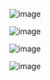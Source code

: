 ![image](https://github.com/user-attachments/assets/3f929d84-8656-4f1e-977f-3cdddaa06987)

![image](https://github.com/user-attachments/assets/d7d15b46-51b0-4dda-b4a5-7c4cd82c5404)

![image](https://github.com/user-attachments/assets/6dc995ec-a981-4457-b92a-a79173cb8af7)

![image](https://github.com/user-attachments/assets/2005829d-d4dd-41ec-922f-56f2ad2a69ea)
